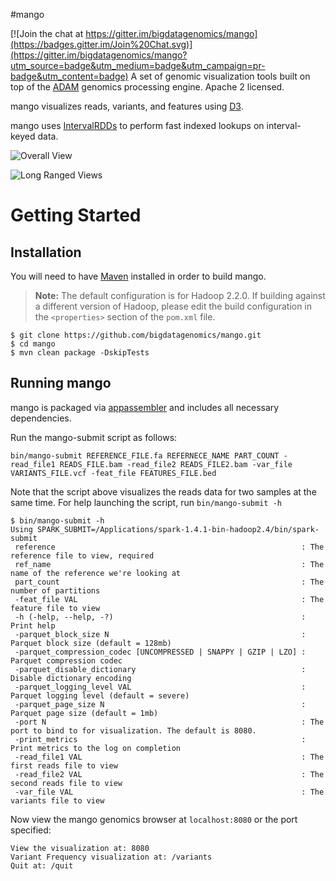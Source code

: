 #mango

[![Join the chat at https://gitter.im/bigdatagenomics/mango](https://badges.gitter.im/Join%20Chat.svg)](https://gitter.im/bigdatagenomics/mango?utm_source=badge&utm_medium=badge&utm_campaign=pr-badge&utm_content=badge)
A set of genomic visualization tools built on top of the [ADAM](https://github.com/bigdatagenomics/adam) genomics processing engine. Apache 2 licensed.

mango visualizes reads, variants, and features using [D3](http://d3js.org/).

mango uses [IntervalRDDs](https://github.com/akmorrow13/spark-intervalrdd) to perform fast indexed lookups on interval-keyed data. 

![Overall View](https://raw.github.com/bigdatagenomics/mango/master/images/overall.png)

![Long Ranged Views](https://raw.github.com/bigdatagenomics/mango/master/images/long_ranged.png)
# Getting Started

## Installation
You will need to have [Maven](http://maven.apache.org/) installed in order to build mango.

> **Note:** The default configuration is for Hadoop 2.2.0. If building against a different
> version of Hadoop, please edit the build configuration in the `<properties>` section of
> the `pom.xml` file.

```
$ git clone https://github.com/bigdatagenomics/mango.git 
$ cd mango
$ mvn clean package -DskipTests
```
## Running mango
mango is packaged via [appassembler](http://mojo.codehaus.org/appassembler/appassembler-maven-plugin/) and includes all necessary dependencies.

Run the mango-submit script as follows:
```
bin/mango-submit REFERENCE_FILE.fa REFERNECE_NAME PART_COUNT -read_file1 READS_FILE.bam -read_file2 READS_FILE2.bam -var_file VARIANTS_FILE.vcf -feat_file FEATURES_FILE.bed
```
Note that the script above visualizes the reads data for two samples at the same time.
For help launching the script, run `bin/mango-submit -h`
````
$ bin/mango-submit -h
Using SPARK_SUBMIT=/Applications/spark-1.4.1-bin-hadoop2.4/bin/spark-submit
 reference                                                       : The reference file to view, required
 ref_name                                                        : The name of the reference we're looking at
 part_count                                                      : The number of partitions
 -feat_file VAL                                                  : The feature file to view
 -h (-help, --help, -?)                                          : Print help
 -parquet_block_size N                                           : Parquet block size (default = 128mb)
 -parquet_compression_codec [UNCOMPRESSED | SNAPPY | GZIP | LZO] : Parquet compression codec
 -parquet_disable_dictionary                                     : Disable dictionary encoding
 -parquet_logging_level VAL                                      : Parquet logging level (default = severe)
 -parquet_page_size N                                            : Parquet page size (default = 1mb)
 -port N                                                         : The port to bind to for visualization. The default is 8080.
 -print_metrics                                                  : Print metrics to the log on completion
 -read_file1 VAL                                                 : The first reads file to view
 -read_file2 VAL                                                 : The second reads file to view
 -var_file VAL                                                   : The variants file to view
 ````
 Now view the mango genomics browser at `localhost:8080` or the port specified:
```
View the visualization at: 8080
Variant Frequency visualization at: /variants
Quit at: /quit

```
